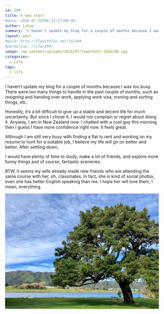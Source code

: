 ```yaml
---
id: 299
title: A new start
#date: 2018-07-20T08:31:57+00:00
author: Luhao
summary: "I haven't update my blog for a couple of months because I was too busy.There were too many things to handle in the past couple of months..."
layout: post
#guid: http://flywithfan.net/?p=299
#permalink: /life/299/
image: /wp-content/uploads/2018/07/lowerhutt-150x150.jpg
categories:
  - Life
tags:
  - life
---
```

I haven&#8217;t update my blog for a couple of months because I was too busy. There were too many things to handle in the past couple of months, such as resigning and handing over work, applying work visa, moving and sorting things, etc.

Honestly, it&#8217;s a bit difficult to give up a stable and decent life for much uncertainty. But since I chose it, I would not complain or regret about doing it. Anyway, I am in New Zealand now. I chatted with a cool guy this morning then I guess I have more confidence right now. It feels great.

Although I am still very busy with finding a flat to rent and working on my resume to hunt for a suitable job, I believe my life will go on better and better. After settling down,
  
I would have plenty of time to study, make a lot of friends, and explore more funny things and of course, fantastic sceneries.

BTW, it seems my wife already made new friends who are attending the same course with her, oh, classmates. In fact, she is kind of social phobia, even she has better English speaking than me. I hope her will love them, I mean, everything.

![](/assets/img/uploads/2018/lowerhutt.jpg)